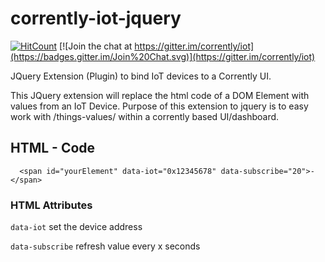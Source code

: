 # corrently-iot-jquery

[![HitCount](http://hits.dwyl.io/energychain/corrently-iot-jquery.svg)](http://hits.dwyl.io/energychain/corrently-iot-jquery)
[![Join the chat at https://gitter.im/corrently/iot](https://badges.gitter.im/Join%20Chat.svg)](https://gitter.im/corrently/iot)

JQuery Extension (Plugin) to bind IoT devices to a Corrently UI.

This JQuery extension will replace the html code of a DOM Element with values from an IoT Device. Purpose of this extension to jquery is to easy work with /things-values/ within a corrently based UI/dashboard.

## HTML - Code
```
  <span id="yourElement" data-iot="0x12345678" data-subscribe="20">-</span>
```

### HTML Attributes
`data-iot` set the device address

`data-subscribe` refresh value every x seconds
